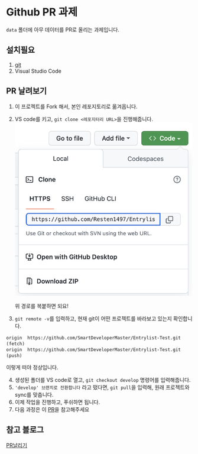 # Github PR 과제

`data` 폴더에 아무 데이터를 PR로 올리는 과제입니다.

## 설치필요

1. [git](https://git-scm.com/)
2. Visual Studio Code

## PR 날려보기

1. 이 프로젝트를 Fork 해서, 본인 레포지토리로 옮겨옵니다.
2. VS code를 키고, `git clone <레포지터리 URL>`을 진행해줍니다.
   ![img](./img/clone.png)

   위 경로를 복붙하면 되요!

3. `git remote -v`를 입력하고, 현재 git이 어떤 프로젝트를 바라보고 있는지 확인합니다.

```
origin  https://github.com/SmartDeveloperMaster/Entrylist-Test.git (fetch)
origin  https://github.com/SmartDeveloperMaster/Entrylist-Test.git (push)
```

이렇게 떠야 정상입니다.

4. 생성된 폴더를 VS code로 열고, `git checkout develop` 명령어를 입력해줍니다.
5. `'develop' 브랜치로 전환합니다` 라고 떴다면, `git pull`을 입력해, 원래 프로젝트와 sync를 맞춥니다.
6. 이제 작업을 진행하고, 푸쉬하면 됩니다.
7. 다음 과정은 이 [PR](https://github.com/SmartDeveloperMaster/Entrylist-Test/pulls?q=is%3Apr+is%3Aclosed)을 참고해주세요

## 참고 블로그

[PR날리기](https://inpa.tistory.com/entry/GIT-%E2%9A%A1%EF%B8%8F-%EA%B9%83%ED%97%99-PRPull-Request-%EB%B3%B4%EB%82%B4%EB%8A%94-%EB%B0%A9%EB%B2%95-folk-issue)
